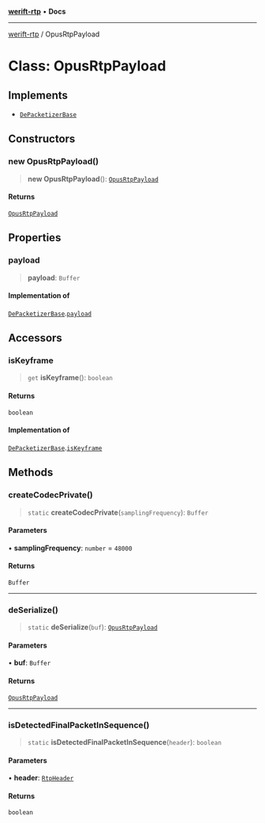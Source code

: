 [**werift-rtp**](../README.md) • **Docs**

***

[werift-rtp](../globals.md) / OpusRtpPayload

# Class: OpusRtpPayload

## Implements

- [`DePacketizerBase`](DePacketizerBase.md)

## Constructors

### new OpusRtpPayload()

> **new OpusRtpPayload**(): [`OpusRtpPayload`](OpusRtpPayload.md)

#### Returns

[`OpusRtpPayload`](OpusRtpPayload.md)

## Properties

### payload

> **payload**: `Buffer`

#### Implementation of

[`DePacketizerBase`](DePacketizerBase.md).[`payload`](DePacketizerBase.md#payload)

## Accessors

### isKeyframe

> `get` **isKeyframe**(): `boolean`

#### Returns

`boolean`

#### Implementation of

[`DePacketizerBase`](DePacketizerBase.md).[`isKeyframe`](DePacketizerBase.md#iskeyframe)

## Methods

### createCodecPrivate()

> `static` **createCodecPrivate**(`samplingFrequency`): `Buffer`

#### Parameters

• **samplingFrequency**: `number` = `48000`

#### Returns

`Buffer`

***

### deSerialize()

> `static` **deSerialize**(`buf`): [`OpusRtpPayload`](OpusRtpPayload.md)

#### Parameters

• **buf**: `Buffer`

#### Returns

[`OpusRtpPayload`](OpusRtpPayload.md)

***

### isDetectedFinalPacketInSequence()

> `static` **isDetectedFinalPacketInSequence**(`header`): `boolean`

#### Parameters

• **header**: [`RtpHeader`](RtpHeader.md)

#### Returns

`boolean`

